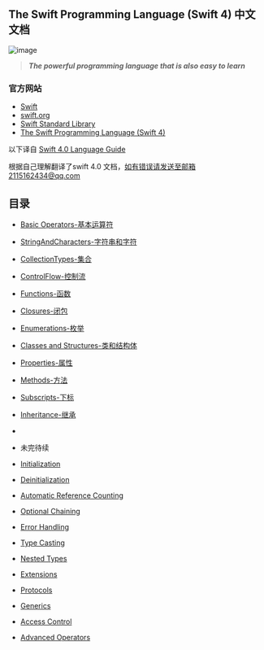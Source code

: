 
## The Swift Programming Language (Swift 4) 中文文档

![image](https://devimages-cdn.apple.com/assets/elements/icons/swift/swift-64x64_2x.png)

> ***The powerful programming language that is also easy to learn***


### 官方网站

- [Swift](https://developer.apple.com/swift/)
- [swift.org](https://swift.org/getting-started/)
- [Swift Standard Library](https://developer.apple.com/documentation/swift)
- [The Swift Programming Language (Swift 4)](https://developer.apple.com/library/content/documentation/Swift/Conceptual/Swift_Programming_Language/)

以下译自 [Swift 4.0 Language Guide](https://developer.apple.com/library/content/documentation/Swift/Conceptual/Swift_Programming_Language/TheBasics.html#//apple_ref/doc/uid/TP40014097-CH5-ID309) 

根据自己理解翻译了swift 4.0 文档，如有错误请发送至邮箱2115162434@qq.com

## 目录
- [Basic Operators-基本运算符](./md/BasicOperators.md)

- [StringAndCharacters-字符串和字符](./md/StringAndCharacters.md)

- [CollectionTypes-集合](./md/collectionTypes.md)

- [ControlFlow-控制流](./md/ControlFlow.md)


- [Functions-函数](./md/Functions.md)

- [Closures-闭包](./md/Closures.md)

- [Enumerations-枚举](./md/Enumerations.md)

- [Classes and Structures-类和结构体
](./md/ClassesAndStructures.md)

- [Properties-属性](./md/Properties.md)


- [Methods-方法](./md/Methods.md)

- [Subscripts-下标](./md/Subscripts.md)

- [Inheritance-继承](./md/Inheritance.md)
- 
- 未完待续



- [Initialization](./md/Initialization.md)

- [Deinitialization](./md/Deinitialization.md)

- [Automatic Reference Counting
](./md/AutomaticReferenceCounting.md)

- [Optional Chaining
](./md/OptionalChaining.md)

- [Error Handling
](./md/ErrorHandling.md)

- [Type Casting
](./md/TypeCasting.md)

- [Nested Types
](./md/NestedTypes.md)

- [Extensions](./md/Extensions.md)

- [Protocols](./md/Protocols.md)

- [Generics](./md/Generics.md)

- [Access Control
](./md/AccessControl.md)

- [Advanced Operators
](./md/AdvancedOperators.md)